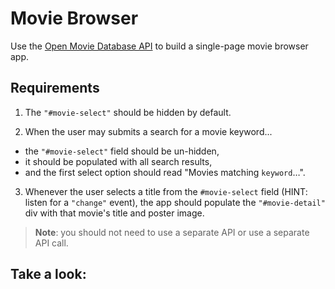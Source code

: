 # Movie Browser

Use the [Open Movie Database API](http://www.omdbapi.com/) to build a single-page movie browser app.

## Requirements

 1. The `"#movie-select"` should be hidden by default.

 2. When the user may submits a search for a movie keyword...
  - the `"#movie-select"` field should be un-hidden,
  - it should be populated with all search results,
  - and the first select option should read "Movies matching `keyword`…".

 3. Whenever the user selects a title from the `#movie-select` field (HINT: listen for a `"change"` event), the app should populate the `"#movie-detail"` div with that movie's title and poster image.
 
 > **Note**: you should not need to use a separate API or use a separate API call.

## Take a look:

